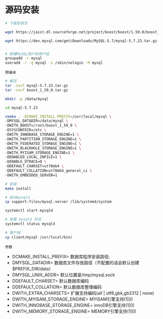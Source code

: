 # 源码安装

```bash
# 下载安装包

wget https://jaist.dl.sourceforge.net/project/boost/boost/1.59.0/boost_1_59_0.tar.gz

wget https://dev.mysql.com/get/Downloads/MySQL-5.7/mysql-5.7.23.tar.gz


# 新建MySQL用户和用户组
groupadd -r mysql
useradd -r -g mysql -s /sbin/nologin -M mysql
```

`预编译`
```bash
# 解压
tar -zxvf mysql-5.7.23.tar.gz
tar -zxvf boost_1_59_0.tar.gz

mkdir -p /data/mysql

cd mysql-5.7.23

cmake . -DCMAKE_INSTALL_PREFIX=/usr/local/mysql \
-DMYSQL_DATADIR=/data/mysql \
-DWITH_BOOST=/root/boost_1_59_0 \
-DSYSCONFDIR=/etc \
-DWITH_INNOBASE_STORAGE_ENGINE=1 \
-DWITH_PARTITION_STORAGE_ENGINE=1 \
-DWITH_FEDERATED_STORAGE_ENGINE=1 \
-DWITH_BLACKHOLE_STORAGE_ENGINE=1 \
-DWITH_MYISAM_STORAGE_ENGINE=1 \
-DENABLED_LOCAL_INFILE=1 \
-DENABLE_DTRACE=0 \
-DDEFAULT_CHARSET=utf8mb4 \
-DDEFAULT_COLLATION=utf8mb4_general_ci \
-DWITH_EMBEDDED_SERVER=1

# 安装
make install
```

```bash
# 启动mysqld
cp support-files/mysql.server /lib/systemd/system

systemctl start mysqld

# 查看 mysqld 状态
systemctl status mysqld

# 客户端
cp client/mysql /usr/local/bin/
```

`参数`
- DCMAKE_INSTALL_PREFIX= 数据库程序安装路径;
- DMYSQL_DATADIR= 数据库文件存放路径（不配置的话会默认创建$PREFIX_DIR/data）
- DMYSQL_UNIX_ADDR= 默认位置是/tmp/mysql.sock
- DDEFAULT_CHARSET= 默认数据库编码
- DDEFAULT_COLLATION= 默认数据库整理编码
- DWITH_EXTRA_CHARSETS= 扩展支持编码(all | utf8,gbk,gb2312 | none)
- DWITH_MYISAM_STORAGE_ENGINE= MYISAM引擎支持(1|0)
- DWITH_INNOBASE_STORAGE_ENGINE= innoDB引擎支持(1|0)
- DWITH_MEMORY_STORAGE_ENGINE= MEMORY引擎支持(1|0)
